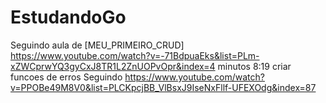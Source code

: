 # EstudandoGo

Seguindo aula de [MEU_PRIMEIRO_CRUD] https://www.youtube.com/watch?v=-71BdpuaEks&list=PLm-xZWCprwYQ3gyCxJ8TR1L2ZnUOPvOpr&index=4 minutos 8:19 criar funcoes de erros
Seguindo https://www.youtube.com/watch?v=PPOBe49M8V0&list=PLCKpcjBB_VlBsxJ9IseNxFllf-UFEXOdg&index=87
